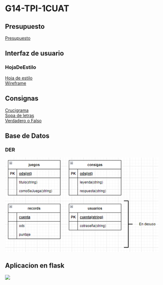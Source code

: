 # G14-TPI-1CUAT
## Presupuesto
[Presupuesto](archivos/presupuesto.md)

## Interfaz de usuario
### HojaDeEstilo
[Hoja de estilo](archivos/hojaDeEstilo.md)\
[Wireframe](archivos/wireFrame.md)

## Consignas
[Crucigrama](archivos/crucigrama.md)\
[Sopa de letras](archivos/sopaDeLetras.md)\
[Verdadero o Falso](archivos/verdaderoFalso.md)

## Base de Datos
### DER
![](Img/documentoDeAlcanceImagenes/DER.png)
## Aplicacion en flask
![](https://scontent.faep26-1.fna.fbcdn.net/v/t1.6435-9/53379752_455639498306139_2985470589658988544_n.jpg?_nc_cat=104&ccb=1-7&_nc_sid=8bfeb9&_nc_ohc=_wxs8-u_n0oAX93xdnR&_nc_ht=scontent.faep26-1.fna&oh=00_AT8lNagcrlLGxk4v3qeKA_DwlsxjgklgFqEjuyMc9ow1wA&oe=636CC504)
